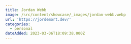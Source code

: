 ```yaml
---
title: Jordan Webb
image: /src/content/showcase/_images/jordan-webb.webp
url: 'https://jordemort.dev/'
categories:
  - personal
dateAdded: 2023-03-06T18:09:38.000Z
---
```



